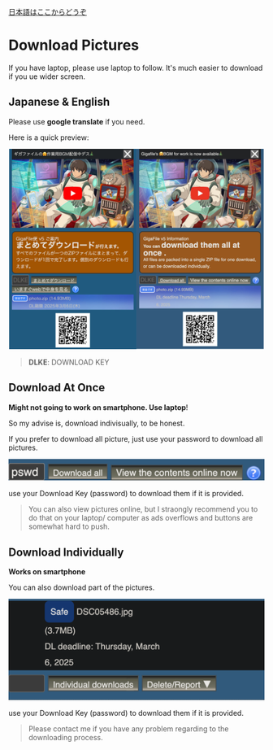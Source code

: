 [日本語はここからどうぞ](./readme.jpn.md)

# Download Pictures

If you have laptop, please use laptop to follow. It's much easier to download if you ue wider screen.

## Japanese & English

Please use **google translate** if you need.

Here is a quick preview:

![](./images/original-vs-translation.jpg)

> **DLKE**: DOWNLOAD KEY

## Download At Once

**Might not going to work on smartphone. Use laptop**!

So my advise is, download indivisually, to be honest.

If you prefer to download all picture, just use your password to download all pictures.

![](./images/download-at-once.png)

use your Download Key (password) to download them if it is provided.


> You can also view pictures online, but I straongly recommend you to do that on your laptop/ computer as ads overflows and buttons are somewhat hard to push.

## Download Individually

**Works on smartphone**

You can also download part of the pictures.

![](./images/step-3-indivisual-download-eng.png)

use your Download Key (password)  to download them if it is provided.

> Please contact me if you have any problem regarding to the downloading process.
